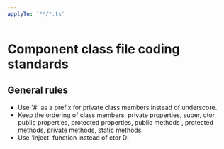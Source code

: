 ```yaml
---
applyTo: '**/*.ts'
---
```


# Component class file coding standards

## General rules

- Use '#' as a prefix for private class members instead of underscore.
- Keep the ordering of class members: private properties, super, ctor, public properties, protected properties, public methods , protected methods, private methods, static methods.
- Use 'inject' function instead of ctor DI
